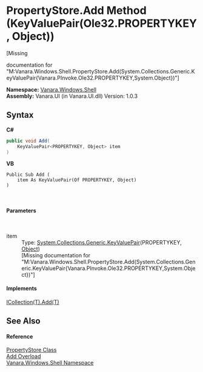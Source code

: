 # PropertyStore.Add Method (KeyValuePair(Ole32.PROPERTYKEY, Object))
 

\[Missing <summary> documentation for "M:Vanara.Windows.Shell.PropertyStore.Add(System.Collections.Generic.KeyValuePair{Vanara.PInvoke.Ole32.PROPERTYKEY,System.Object})"\]

**Namespace:**&nbsp;<a href="be182789-447d-1423-b31f-7fd1f1f04ab2">Vanara.Windows.Shell</a><br />**Assembly:**&nbsp;Vanara.UI (in Vanara.UI.dll) Version: 1.0.3

## Syntax

**C#**<br />
``` C#
public void Add(
	KeyValuePair<PROPERTYKEY, Object> item
)
```

**VB**<br />
``` VB
Public Sub Add ( 
	item As KeyValuePair(Of PROPERTYKEY, Object)
)
```

<br />

#### Parameters
&nbsp;<dl><dt>item</dt><dd>Type: <a href="http://msdn2.microsoft.com/en-us/library/5tbh8a42" target="_blank">System.Collections.Generic.KeyValuePair</a>(PROPERTYKEY, <a href="http://msdn2.microsoft.com/en-us/library/e5kfa45b" target="_blank">Object</a>)<br />\[Missing <param name="item"/> documentation for "M:Vanara.Windows.Shell.PropertyStore.Add(System.Collections.Generic.KeyValuePair{Vanara.PInvoke.Ole32.PROPERTYKEY,System.Object})"\]</dd></dl>

#### Implements
<a href="http://msdn2.microsoft.com/en-us/library/63ywd54z" target="_blank">ICollection(T).Add(T)</a><br />

## See Also


#### Reference
<a href="645b387b-035a-14f3-444b-f9d2bed24e20">PropertyStore Class</a><br /><a href="bb6e237c-0b94-3b30-4c85-ebab241f7c4f">Add Overload</a><br /><a href="be182789-447d-1423-b31f-7fd1f1f04ab2">Vanara.Windows.Shell Namespace</a><br />